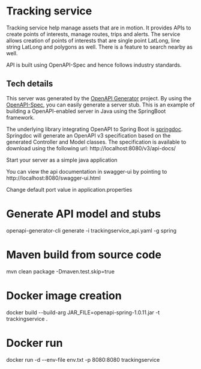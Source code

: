 # Tracking service

Tracking service help manage assets that are in motion. It provides APIs to create points of
interests, manage routes, trips and alerts.
The service allows creation of points of interests that are single point LatLong, line string
LatLong and polygons as well.
There is a feature to search nearby as well.

API is built using OpenAPI-Spec and hence follows industry standards.

## Tech details

This server was generated by the [OpenAPI Generator](https://openapi-generator.tech) project.
By using the [OpenAPI-Spec](https://openapis.org), you can easily generate a server stub.
This is an example of building a OpenAPI-enabled server in Java using the SpringBoot framework.

The underlying library integrating OpenAPI to Spring Boot is [springdoc](https://springdoc.org).
Springdoc will generate an OpenAPI v3 specification based on the generated Controller and Model
classes.
The specification is available to download using the following url:
http://localhost:8080/v3/api-docs/

Start your server as a simple java application

You can view the api documentation in swagger-ui by pointing to
http://localhost:8080/swagger-ui.html

Change default port value in application.properties

# Generate API model and stubs

openapi-generator-cli generate -i trackingservice_api.yaml -g spring

# Maven build from source code

mvn clean package -Dmaven.test.skip=true

# Docker image creation

docker build --build-arg JAR_FILE=openapi-spring-1.0.11.jar -t trackingservice .

# Docker run

docker run -d --env-file env.txt -p 8080:8080 trackingservice
